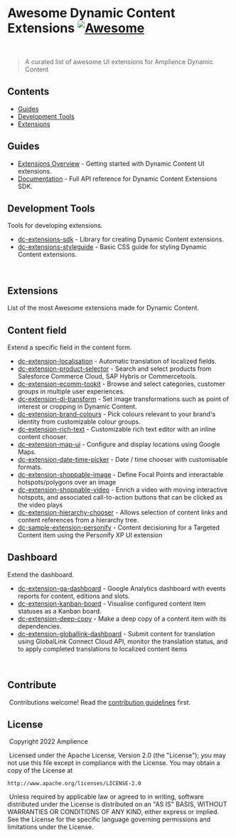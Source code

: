 # Awesome Dynamic Content Extensions [![Awesome](https://awesome.re/badge.svg)](https://awesome.re)
​
> A curated list of awesome UI extensions for Amplience Dynamic Content

## Contents
- [Guides](#guides)
- [Development Tools](#development-tools)
- [Extensions](#extensions)
​
## Guides

- [Extensions Overview](https://docs.amplience.net/development/extensions.html) - Getting started with Dynamic Content UI extensions.
- [Documentation](https://amplience.github.io/dc-extensions-sdk/) - Full API reference for Dynamic Content Extensions SDK.

## Development Tools
Tools for developing extensions.
​
- [dc-extensions-sdk](https://github.com/amplience/dc-extensions-sdk) - Library for creating Dynamic Content extensions.
- [dc-extensions-styleguide](https://github.com/amplience/dc-extensions-styleguide) - Basic CSS guide for styling Dynamic Content extensions.

​
## Extensions
List of the most Awesome extensions made for Dynamic Content.

## Content field
​Extend a specific field in the content form.

- [dc-extension-localisation](https://github.com/amplience/dc-extension-localization) - Automatic translation of localized fields.
- [dc-extension-product-selector](https://github.com/amplience/dc-extension-product-selector) - Search and select products from Salesforce Commerce Cloud, SAP Hybris or Commercetools.
- [dc-extension-ecomm-tookit](https://github.com/amplience/dc-extension-ecomm-toolkit) - Browse and select categories, customer groups in multiple user experiences.
- [dc-extension-di-transform](https://github.com/amplience/dc-extension-di-transform) - Set image transformations such as point of interest or cropping in Dynamic Content.
- [dc-extension-brand-colours](https://github.com/amplience/dc-extension-brand-colours) - Pick colours relevant to your brand's identity from customizable colour groups.
- [dc-extension-rich-text](https://github.com/amplience/dc-extension-rich-text) - Customizable rich text editor with an inline content chooser.
- [dc-extension-map-ui](https://github.com/amplience/dc-extension-map-ui) - Configure and display locations using Google Maps.
- [dc-extension-date-time-picker](https://github.com/amplience/dc-extension-date-time-picker) - Date / time chooser with customisable formats.
- [dc-extension-shoppable-image](https://github.com/amplience/dc-extension-shoppable-image) - Define Focal Points and interactable hotspots/polygons over an image
- [dc-extension-shoppable-video](https://github.com/amplience/dc-extension-shoppable-video) - Enrich a video with moving interactive hotspots, and associated call-to-action buttons that can be clicked as the video plays
- [dc-extension-hierarchy-chooser](https://github.com/amplience/dc-extension-hierarchy-chooser) - Allows selection of content links and content references from a hierarchy tree.
- [dc-sample-extension-personify](https://github.com/amplience/dc-sample-extension-personify) - Content decisioning for a Targeted Content item using the Personify XP UI extension


## Dashboard
Extend the dashboard.

- [dc-extension-ga-dashboard](https://github.com/amplience/dc-extension-ga-dashboard) - Google Analytics dashboard with events reports for content, editions and slots.
- [dc-extension-kanban-board](https://github.com/amplience/dc-extension-kanban-board) - Visualise configured content item statuses as a Kanban board.
- [dc-extension-deep-copy](https://github.com/amplience/dc-extension-deep-copy) - Make a deep copy of a content item with its dependencies.
- [dc-extension-globallink-dashboard](https://github.com/amplience/dc-extension-globallink-dashboard) - Submit content for translation using GlobalLink Connect Cloud API, monitor the translation status, and to apply completed translations to localized content items

​
## Contribute
​
Contributions welcome! Read the [contribution guidelines](contributing.md) first.
​
## License
​
Copyright 2022 Amplience

​
Licensed under the Apache License, Version 2.0 (the "License");
you may not use this file except in compliance with the License.
You may obtain a copy of the License at
​

    http://www.apache.org/licenses/LICENSE-2.0
​
Unless required by applicable law or agreed to in writing, software
distributed under the License is distributed on an "AS IS" BASIS,
WITHOUT WARRANTIES OR CONDITIONS OF ANY KIND, either express or implied.
See the License for the specific language governing permissions and
limitations under the License.
